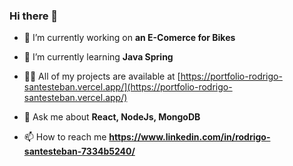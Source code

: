 ### Hi there 👋

- 🔭 I’m currently working on **an E-Comerce for Bikes**

- 🌱 I’m currently learning **Java Spring**

- 👨‍💻 All of my projects are available at [https://portfolio-rodrigo-santesteban.vercel.app/](https://portfolio-rodrigo-santesteban.vercel.app/)

- 💬 Ask me about **React, NodeJs, MongoDB**

- 📫 How to reach me **https://www.linkedin.com/in/rodrigo-santesteban-7334b5240/**